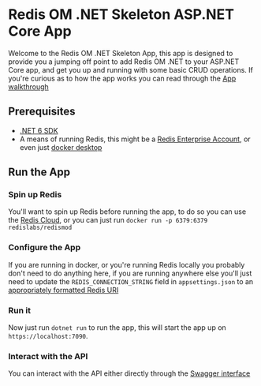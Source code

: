 # Redis OM .NET Skeleton ASP.NET Core App

Welcome to the Redis OM .NET Skeleton App, this app is designed to provide you a jumping off point to add Redis OM .NET to your ASP.NET Core app, and get you up and running with some basic CRUD operations. If you're curious as to how the app works you can read through the [App walkthrough](https://github.com/redis-developer/redis-om-dotnet-skeleton-app/wiki/App-walkthrough)

## Prerequisites

* [.NET 6 SDK](https://dotnet.microsoft.com/en-us/download/dotnet/6.0)
* A means of running Redis, this might be a [Redis Enterprise Account](https://app.redislabs.com/), or even just [docker desktop](https://www.docker.com/products/docker-desktop)

## Run the App

### Spin up Redis

You'll want to spin up Redis before running the app, to do so you can use the [Redis Cloud](https://app.redislabs.com/), or you can just run `docker run -p 6379:6379 redislabs/redismod`

### Configure the App

If you are running in docker, or you're running Redis locally you probably don't need to do anything here, if you are running anywhere else you'll just need to update the `REDIS_CONNECTION_STRING` field in `appsettings.json` to an [appropriately formatted Redis URI](https://developer.redis.com/develop/dotnet/redis-om-dotnet/connecting-to-redis)

### Run it

Now just run `dotnet run` to run the app, this will start the app up on `https://localhost:7090`.

### Interact with the API

You can interact with the API either directly through the [Swagger interface](https://localhost:7090/swagger/index.html)